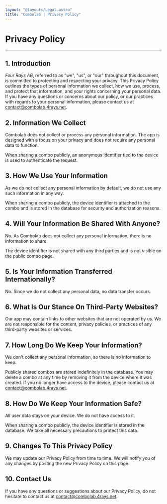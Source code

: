 ```yaml
---
layout: "@layouts/Legal.astro"
title: "Combolab | Privacy Policy"
---
```


# Privacy Policy

---

## 1. Introduction

_Four Rays AB_, referred to as "we", "us", or "our" throughout this document, is
committed to protecting and respecting your privacy. This Privacy Policy
outlines the types of personal information we collect, how we use, process, and
protect that information, and your rights concerning your personal data. If you
 have any questions or concerns about our policy, or our practices with regards
to your personal information, please contact us at <contact@combolab.4rays.net>.

## 2. Information We Collect

Combolab does not collect or process any personal information. The app is
designed with a focus on your privacy and does not require any personal data to
function.

When sharing a combo publicly, an anonymous identifier tied to the device is
used to authenticate the request.

## 3. How We Use Your Information

As we do not collect any personal information by default, we do not use any such
information in any way.

When sharing a combo publicly, the device identifier is attached to the combo
and is stored in the database for security and authorization reasons.

## 4. Will Your Information Be Shared With Anyone?

No. As Combolab does not collect any personal information, there is no
information to share.

The device identifier is not shared with any third parties and is not visible on
the public combo page.

## 5. Is Your Information Transferred Internationally?

No. Since we do not collect any personal data, no data transfer occurs.

## 6. What Is Our Stance On Third-Party Websites?

Our app may contain links to other websites that are not operated by us. We are
not responsible for the content, privacy policies, or practices of any
third-party websites or services.

## 7. How Long Do We Keep Your Information?

We don't collect any personal information, so there is no information to keep.

Publicly shared combos are stored indefinitely in the database. You may delete a
combo at any time by removing it from the device where it was created. If you no
longer have access to the device, please contact us at
<contact@combolab.4rays.net>.

## 8. How Do We Keep Your Information Safe?

All user data stays on your device. We do not have access to it.

When sharing a combo publicly, the device identifier is stored in the database.
We take all necessary precautions to protect this data.

## 9. Changes To This Privacy Policy

We may update our Privacy Policy from time to time. We will notify you of any
changes by posting the new Privacy Policy on this page.

## 10. Contact Us

If you have any questions or suggestions about our Privacy Policy, do not
hesitate to contact us at <contact@combolab.4rays.net>.
